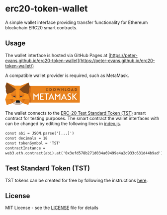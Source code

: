 # erc20-token-wallet
A simple wallet interface providing transfer functionality for Ethereum blockchain ERC20 smart contracts.

## Usage

The wallet interface is hosted via GitHub Pages at [https://peter-evans.github.io/erc20-token-wallet](https://peter-evans.github.io/erc20-token-wallet/)

A compatible wallet provider is required, such as MetaMask.

[![Download MetaMask](/images/download-metamask-dark.png?raw=true)](https://metamask.io/)

The wallet connects to the [ERC-20 Test Standard Token (TST)](https://github.com/uzyn/ERC20-TST) smart contract for testing purposes. The smart contract the wallet interfaces with can be changed by editing the following lines in [index.js](index.js).

```
const abi = JSON.parse('[...]')
const decimals = 18
const tokenSymbol = 'TST'
contractInstance = web3.eth.contract(abi).at('0x3efd578b271d034a69499e4a2d933c631d44b9ad');
```

## Test Standard Token (TST)

TST tokens can be created for free by following the instructions [here](https://github.com/uzyn/ERC20-TST).


## License

MIT License - see the [LICENSE](LICENSE) file for details